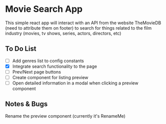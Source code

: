 # Movie Search App

This simple react app will interact with an API from the website TheMovieDB (need to attribute them on footer) to search for things related to the film industry (movies, tv shows, series, actors, directors, etc)



## To Do List

- [ ] Add genres list to config constants
- [X] Integrate search functionality to the page
- [ ] Prev/Next page buttons
- [ ] Create component for listing preview
- [ ] Open detailed information in a modal when clicking a preview component

## Notes & Bugs
Rename the preview component (currently it's RenameMe)